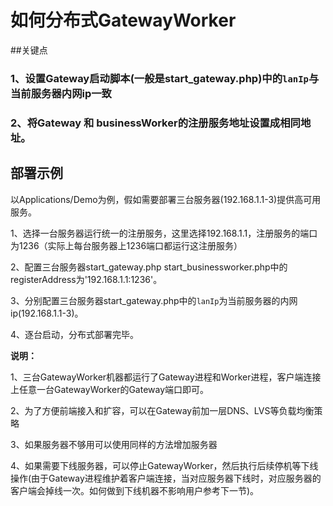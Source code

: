 # 如何分布式GatewayWorker
##关键点

### 1、设置Gateway启动脚本(一般是start_gateway.php)中的```lanIp```与当前服务器内网ip一致
### 2、将Gateway 和 businessWorker的注册服务地址设置成相同地址。

## 部署示例
以Applications/Demo为例，假如需要部署三台服务器(192.168.1.1-3)提供高可用服务。

1、选择一台服务器运行统一的注册服务，这里选择192.168.1.1，注册服务的端口为1236（实际上每台服务器上1236端口都运行这注册服务）

2、配置三台服务器start_gateway.php start_businessworker.php中的registerAddress为'192.168.1.1:1236'。

3、分别配置三台服务器start_gateway.php中的```lanIp```为当前服务器的内网ip(192.168.1.1-3)。

4、逐台启动，分布式部署完毕。

**说明：**

1、三台GatewayWorker机器都运行了Gateway进程和Worker进程，客户端连接上任意一台GatewayWorker的Gateway端口即可。

2、为了方便前端接入和扩容，可以在Gateway前加一层DNS、LVS等负载均衡策略

3、如果服务器不够用可以使用同样的方法增加服务器

4、如果需要下线服务器，可以停止GatewayWorker，然后执行后续停机等下线操作(由于Gateway进程维护着客户端连接，当对应服务器下线时，对应服务器的客户端会掉线一次。如何做到下线机器不影响用户参考下一节)。



